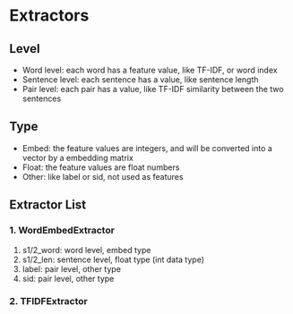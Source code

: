 # Extractors


## Level
- Word level: each word has a feature value, like TF-IDF, or word index
- Sentence level: each sentence has a value, like sentence length
- Pair level: each pair has a value, like TF-IDF similarity between the two sentences


## Type
- Embed: the feature values are integers, and will be converted into a vector by a embedding matrix
- Float: the feature values are float numbers
- Other: like label or sid, not used as features


## Extractor List

### 1. WordEmbedExtractor
1. s1/2_word: word level, embed type
2. s1/2_len: sentence level, float type (int data type)
3. label: pair level, other type
4. sid: pair level, other type


### 2. TFIDFExtractor
